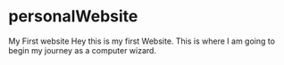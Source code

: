 # personalWebsite
My First website 
Hey this is my first Website. This is where I am going to begin my journey as a computer wizard. 
